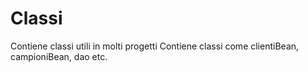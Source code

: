 # Classi
Contiene classi utili in molti progetti
Contiene classi come clientiBean, campioniBean, dao etc.
